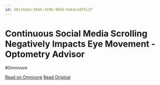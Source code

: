 ```yaml
---
id: 50c14a5a-5bb5-419b-9856-6a64ce8f5c27
---
```


# Continuous Social Media Scrolling Negatively Impacts Eye Movement - Optometry Advisor
#Omnivore

[Read on Omnivore](https://omnivore.app/me/continuous-social-media-scrolling-negatively-impacts-eye-movemen-18f43f67404)
[Read Original](https://www.optometryadvisor.com/home/meetings/aaopt-2021/social-media-scrolling-detrimental-to-ocular-health/)


